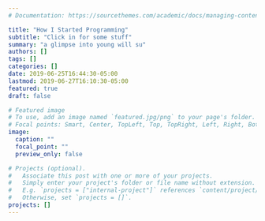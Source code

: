 ```yaml
---
# Documentation: https://sourcethemes.com/academic/docs/managing-content/

title: "How I Started Programming"
subtitle: "Click in for some stuff"
summary: "a glimpse into young will su"
authors: []
tags: []
categories: []
date: 2019-06-25T16:44:30-05:00
lastmod: 2019-06-27T16:10:30-05:00
featured: true
draft: false

# Featured image
# To use, add an image named `featured.jpg/png` to your page's folder.
# Focal points: Smart, Center, TopLeft, Top, TopRight, Left, Right, BottomLeft, Bottom, BottomRight.
image:
  caption: ""
  focal_point: ""
  preview_only: false

# Projects (optional).
#   Associate this post with one or more of your projects.
#   Simply enter your project's folder or file name without extension.
#   E.g. `projects = ["internal-project"]` references `content/project/deep-learning/index.md`.
#   Otherwise, set `projects = []`.
projects: []
---
```

